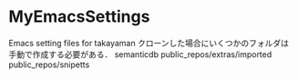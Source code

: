 MyEmacsSettings
===============

Emacs setting files for takayaman
クローンした場合にいくつかのフォルダは手動で作成する必要がある．
semanticdb
public_repos/extras/imported
public_repos/snipetts
